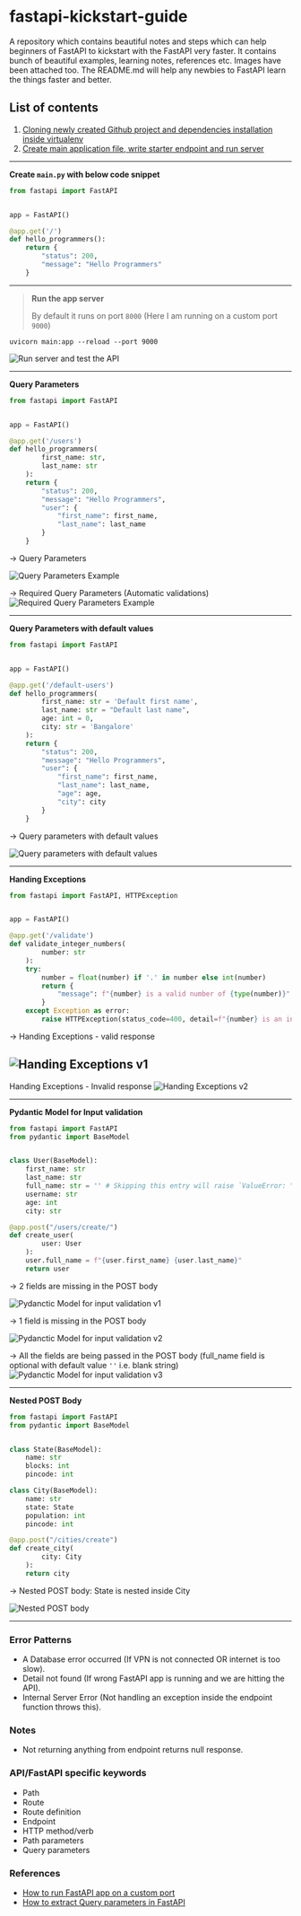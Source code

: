 # fastapi-kickstart-guide
A repository which contains beautiful notes and steps which can help beginners of FastAPI to kickstart with the FastAPI very faster. It contains bunch of beautiful examples, learning notes, references etc. Images have been attached too. The README.md will help any newbies to FastAPI learn the things faster and better.

## List of contents

1. [Cloning newly created Github project and dependencies installation inside virtualenv](./resources/docs/01_virtualenv_and_dependencies_installations.md)
2. [Create main application file, write starter endpoint and run server](./resources/docs/02_create_main_application_file_and_runserver.md)

---

**Create `main.py` with below code snippet**

```python
from fastapi import FastAPI


app = FastAPI()

@app.get('/')
def hello_programmers():
    return {
        "status": 200,
        "message": "Hello Programmers"
    }
```
---

> **Run the app server**
>
> By default it runs on port `8000` (Here I am running on a custom port `9000`)

`uvicorn main:app --reload --port 9000`

![Run server and test the API](./resources/images/01_postman_hello_world_my_first_fast_api_endpoint_from_scratch.png)

---

**Query Parameters**

```python
from fastapi import FastAPI


app = FastAPI()

@app.get('/users')
def hello_programmers(
        first_name: str,
        last_name: str
    ):
    return {
        "status": 200,
        "message": "Hello Programmers",
        "user": {
            "first_name": first_name,
            "last_name": last_name
        }
    }
```

-> Query Parameters

![Query Parameters Example](./resources/images/02_postman_query_parameters_example.png)

-> Required Query Parameters (Automatic validations)
![Required Query Parameters Example](./resources/images/03_required_query_parameters.png)

---

**Query Parameters with default values**

```python
from fastapi import FastAPI


app = FastAPI()

@app.get('/default-users')
def hello_programmers(
        first_name: str = 'Default first name',
        last_name: str = "Default last name",
        age: int = 0,
        city: str = 'Bangalore'
    ):
    return {
        "status": 200,
        "message": "Hello Programmers",
        "user": {
            "first_name": first_name,
            "last_name": last_name,
            "age": age,
            "city": city
        }
    }
```

-> Query parameters with default values

![Query parameters with default values](./resources/images/04_query_parameters_with_default_values.png)

---

**Handing Exceptions**

```python
from fastapi import FastAPI, HTTPException


app = FastAPI()

@app.get('/validate')
def validate_integer_numbers(
        number: str
    ):
    try:
        number = float(number) if '.' in number else int(number)
        return {
            "message": f"{number} is a valid number of {type(number)}"
        } 
    except Exception as error:
        raise HTTPException(status_code=400, detail=f"{number} is an invalid number of {type(number)} -> {error}")
```

-> Handing Exceptions - valid response 

![Handing Exceptions v1](./resources/images/05_handing_exceptions_1.png)
---
Handing Exceptions - Invalid response 
![Handing Exceptions v2](./resources/images/05_handing_exceptions_2.png)

---

**Pydantic Model for Input validation**

```python
from fastapi import FastAPI
from pydantic import BaseModel


class User(BaseModel):
    first_name: str
    last_name: str
    full_name: str = '' # Skipping this entry will raise `ValueError: "User" object has no field "full_name" inside endpoint while setting -> user.full_name` 
    username: str
    age: int
    city: str

@app.post("/users/create/")
def create_user(
        user: User
    ):
    user.full_name = f"{user.first_name} {user.last_name}"
    return user
```
-> 2 fields are missing in the POST body

![Pydanctic Model for input validation v1](./resources/images/06_pydantic_model_input_validation_1.png)

-> 1 field is missing in the POST body

![Pydanctic Model for input validation v2](./resources/images/07_pydantic_model_input_validation_2.png)

-> All the fields are being passed in the POST body (full_name field is optional with default value `''` i.e. blank string)
![Pydanctic Model for input validation v3](./resources/images/08_pydantic_model_input_validation_3.png)

---

**Nested POST Body**

```python
from fastapi import FastAPI
from pydantic import BaseModel


class State(BaseModel):
    name: str
    blocks: int
    pincode: int

class City(BaseModel):
    name: str
    state: State
    population: int
    pincode: int

@app.post("/cities/create")
def create_city(
        city: City
    ):
    return city
```

-> Nested POST body: State is nested inside City

![Nested POST body](./resources/images/09_nested_post_body_example.png)

---

### Error Patterns

- A Database error occurred (If VPN is not connected OR internet is too slow).
- Detail not found (If wrong FastAPI app is running and we are hitting the API).
- Internal Server Error (Not handling an exception inside the endpoint function throws this).

### Notes 

- Not returning anything from endpoint returns null response.

### API/FastAPI specific keywords

- Path 
- Route
- Route definition
- Endpoint
- HTTP method/verb
- Path parameters
- Query parameters

### References

- [How to run FastAPI app on a custom port](https://www.slingacademy.com/article/how-to-run-fastapi-on-a-custom-port/)
- [How to extract Query parameters in FastAPI](https://www.slingacademy.com/article/how-to-extract-query-parameters-in-fastapi/)
